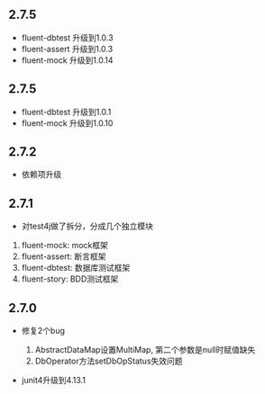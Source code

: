 ## 2.7.5
- fluent-dbtest 升级到1.0.3
- fluent-assert 升级到1.0.3
- fluent-mock 升级到1.0.14

## 2.7.5
- fluent-dbtest 升级到1.0.1
- fluent-mock 升级到1.0.10

## 2.7.2
- 依赖项升级

## 2.7.1
- 对test4j做了拆分，分成几个独立模块

1. fluent-mock: mock框架
2. fluent-assert: 断言框架
3. fluent-dbtest: 数据库测试框架
4. fluent-story: BDD测试框架

## 2.7.0
- 修复2个bug
    1. AbstractDataMap设置MultiMap, 第二个参数是null时赋值缺失
    2. DbOperator方法setDbOpStatus失效问题
    
- junit4升级到4.13.1